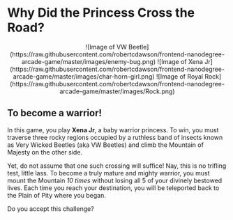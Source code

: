 # Why Did the Princess Cross the Road?

<p align="center">
![Image of VW Beetle](https://raw.githubusercontent.com/robertcdawson/frontend-nanodegree-arcade-game/master/images/enemy-bug.png) ![Image of Xena Jr](https://raw.githubusercontent.com/robertcdawson/frontend-nanodegree-arcade-game/master/images/char-horn-girl.png) ![Image of Royal Rock](https://raw.githubusercontent.com/robertcdawson/frontend-nanodegree-arcade-game/master/images/Rock.png)
</p>

## To become a warrior!

In this game, you play **Xena Jr**, a baby warrior princess. To win, you must traverse three rocky regions occupied by a ruthless band of insects known as Very Wicked Beetles (aka VW Beetles) and climb the Mountain of Majesty on the other side.

Yet, do not assume that one such crossing will suffice! Nay, this is no trifling test, little lass. To become a truly mature and mighty warrior, you must mount the Mountain *10 times* without losing all 5 of your divinely bestowed lives. Each time you reach your destination, you will be teleported back to the Plain of Pity where you began.

Do you accept this challenge?
